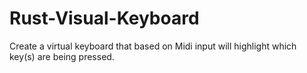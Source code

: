 # Rust-Visual-Keyboard
Create a virtual keyboard that based on Midi input will highlight which key(s) are being pressed. 
